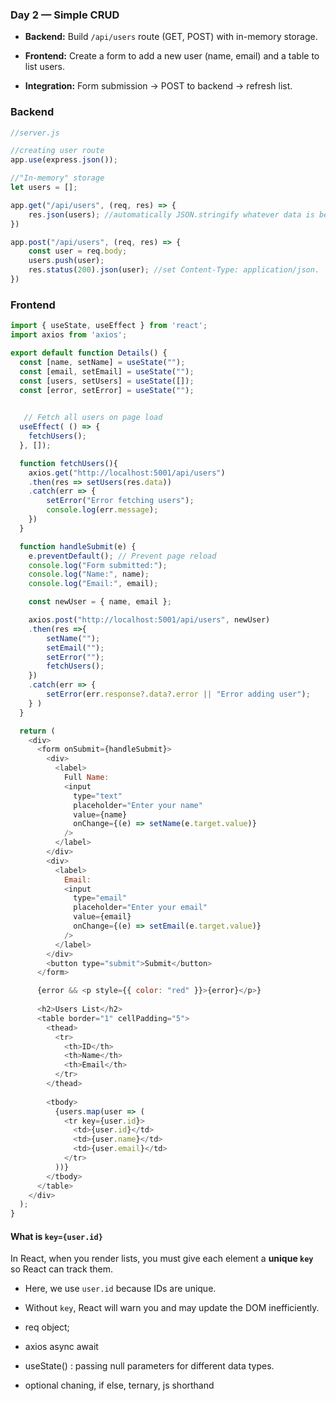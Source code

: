 ### **Day 2 — Simple CRUD**

- **Backend:** Build `/api/users` route (GET, POST) with in-memory storage.
    
- **Frontend:** Create a form to add a new user (name, email) and a table to list users.
    
- **Integration:** Form submission → POST to backend → refresh list.

### Backend

```js
//server.js

//creating user route
app.use(express.json());

//"In-memory" storage
let users = [];

app.get("/api/users", (req, res) => {
    res.json(users); //automatically JSON.stringify whatever data is being sent 
})

app.post("/api/users", (req, res) => {
    const user = req.body;
    users.push(user);
    res.status(200).json(user); //set Content-Type: application/json.
})
```

### Frontend

```js
import { useState, useEffect } from 'react';
import axios from 'axios';

export default function Details() {
  const [name, setName] = useState("");
  const [email, setEmail] = useState("");
  const [users, setUsers] = useState([]);
  const [error, setError] = useState("");

  
   // Fetch all users on page load
  useEffect( () => {
    fetchUsers();
  }, []);

  function fetchUsers(){
    axios.get("http://localhost:5001/api/users")
    .then(res => setUsers(res.data))
    .catch(err => { 
        setError("Error fetching users");
        console.log(err.message);
    })
  }

  function handleSubmit(e) {
    e.preventDefault(); // Prevent page reload
    console.log("Form submitted:");
    console.log("Name:", name);
    console.log("Email:", email);

    const newUser = { name, email };

    axios.post("http://localhost:5001/api/users", newUser)
    .then(res =>{
        setName("");
        setEmail("");
        setError("");
        fetchUsers();
    })
    .catch(err => {
        setError(err.response?.data?.error || "Error adding user"); 
    } )
  }

  return (
    <div>
      <form onSubmit={handleSubmit}>
        <div>
          <label>
            Full Name:
            <input
              type="text"
              placeholder="Enter your name"
              value={name}
              onChange={(e) => setName(e.target.value)}
            />
          </label>
        </div>
        <div>
          <label>
            Email:
            <input
              type="email"
              placeholder="Enter your email"
              value={email}
              onChange={(e) => setEmail(e.target.value)}
            />
          </label>
        </div>
        <button type="submit">Submit</button>
      </form>

      {error && <p style={{ color: "red" }}>{error}</p>}
      
      <h2>Users List</h2>
      <table border="1" cellPadding="5">
        <thead>
          <tr>
            <th>ID</th>
            <th>Name</th>
            <th>Email</th>
          </tr>
        </thead>
        
        <tbody>
          {users.map(user => (
            <tr key={user.id}>
              <td>{user.id}</td>
              <td>{user.name}</td>
              <td>{user.email}</td>
            </tr>
          ))}
        </tbody>
      </table>
    </div>
  );
}

```

#### What is `key={user.id}`

In React, when you render lists, you must give each element a **unique `key`** so React can track them.

- Here, we use `user.id` because IDs are unique.
    
- Without `key`, React will warn you and may update the DOM inefficiently.
- req object;
- axios async await 
- useState() : passing null parameters for different data types.
- optional chaning, if else, ternary, js shorthand
